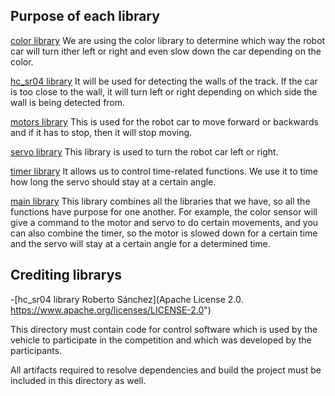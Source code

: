 ## Purpose of each library

[color library](/src/color.py) We are using the color library to determine which way the robot car will turn ither left or right and even slow down the car depending on the color.

[hc_sr04 library](/src/hc_sr04.py) It will be used for detecting the walls of the track. If the car is too close to the wall, it will turn left or right depending on which side the wall is being detected from.

[motors library](/src/motors.py) This is used for the robot car to move forward or backwards and if it has to stop, then it will stop moving.

[servo library](/src/servo.py) This library is used to turn the robot car left or right.

[timer library](/src/timer.py) It allows us to control time-related functions. We use it to time how long the servo should stay at a certain angle.

[main library](/src/main.py) This library combines all the libraries that we have, so all the functions have purpose for one another. For example, the color sensor will give a command to the motor and servo to do certain movements, and you can also combine the timer, so the motor is slowed down for a certain time and the servo will stay at a certain angle for a determined time.

## Crediting librarys
-[hc_sr04 library Roberto Sánchez](Apache License 2.0. https://www.apache.org/licenses/LICENSE-2.0")

This directory must contain code for control software which is used by the vehicle to participate in the competition and which was developed by the participants.

All artifacts required to resolve dependencies and build the project must be included in this directory as well.
